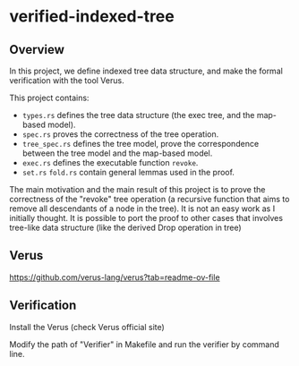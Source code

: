 # verified-indexed-tree

## Overview

In this project, we define indexed tree data structure, and make the formal verification with the tool Verus.


This project contains:

- `types.rs` defines the tree data structure (the exec tree, and the map-based model).
- `spec.rs` proves the correctness of the tree operation.
- `tree_spec.rs` defines the tree model, prove the correspondence between the tree model and the map-based model.
- `exec.rs` defines the executable function `revoke`.
- `set.rs` `fold.rs` contain general lemmas used in the proof.

The main motivation and the main result of this project is to prove the correctness of the "revoke" tree operation (a recursive function that aims to remove all descendants of a node in the tree). It is not an easy work as I initially thought. It is possible to port the proof to other cases that involves tree-like data structure (like the derived Drop operation in tree)



## Verus

https://github.com/verus-lang/verus?tab=readme-ov-file



## Verification

Install the Verus (check Verus official site)

Modify the path of "Verifier" in Makefile and run the verifier by command line.
